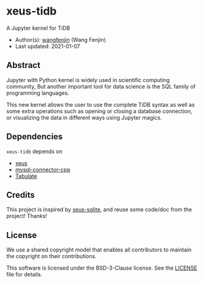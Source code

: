 # xeus-tidb

A Jupyter kernel for TiDB

- Author(s):     [wangfenjin](https://github.com/wangfenjin) (Wang Fenjin)
- Last updated:  2021-01-07

## Abstract

Jupyter with Python kernel is widely used in scientific computing community, But another important tool for data science is the SQL family of programming languages.

This new kernel allows the user to use the complete TiDB syntax as well as some extra operations such as opening or closing a database connection, or visualizing the data in different ways using Jupyter magics.

## Dependencies

``xeus-tidb`` depends on

- [xeus](https://github.com/jupyter-xues/xeus)
- [mysql-connector-cpp](https://dev.mysql.com/doc/refman/5.7/en/connector-cpp-info.html)
- [Tabulate](https://github.com/p-ranav/tabulate)

## Credits

This project is inspired by [xeus-sqlite](https://github.com/jupyter-xeus/xeus-sqlite), and reuse some code/doc from the project! Thanks!

## License

We use a shared copyright model that enables all contributors to maintain the
copyright on their contributions.

This software is licensed under the BSD-3-Clause license. See the [LICENSE](LICENSE) file for details.
